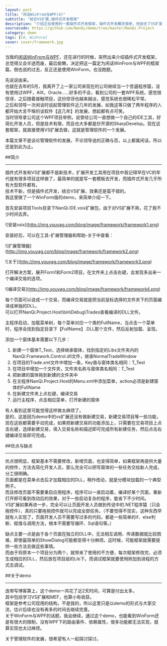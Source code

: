 ```yaml
---
layout: post
title: "闲话WinFrom与WPF(4)"
subtitle: "结合VS扩展,插件式开发框架"
description: "介绍正在使用的一套插件式开发框架，插件式开发概念很老，但结合了VS扩展功能显得别具一格。"
sourcecode: https://github.com/NanQi/demo/tree/master/NanQi.Project
category: demo
tags: [C#, WinForm]
cover: cover/framework.jpg
---
```


当我的[闲话WinFrom与WPF](http://www.cnblogs.com/nanqi/archive/2012/06/16/2551871.html)，还在进行的时候，突然出来介绍插件式开发框架，总觉得又会半途而废，最后偷懒，决定把这一篇定为闲话WinFrom与WPF的框架篇，倒也说的过去，反正还是使用WinForm，也没跑题。

先说说由来。  
也就在去年的5月，我离开了上一家公司来现在的公司继续当一个苦逼程序猿，没有使用过WPF，AIX，Oracle……好多的不会，看到公司的一套WPF系统，感觉很惊讶，之后随着接触项目，这份惊讶也越来越淡，感觉系统也很稀松平常。  
之后和领导一次闲谈时说起管理软件近几年的发展，如我这等只做了两年程序的人都开始大言不惭的谈软件【这几年】的发展，想起都有点可笑。  
当时领导拿公司这个WPF项目举例，说曾经公司一直想做一个自己的IDE工具，好简化开发人员，但是技术有限，而且也大多都是抄开源的SharpDevelop。现在这套框架，就直接使用VS扩展去做，这就是管理软件的一个发展。  

本篇文章不是谈论管理软件的发展，不论领导说的正确与否，以上都属闲话，所以还是到此为止。

##简介

---

插件式开发和VS扩展都不是新技术，扩展开发工具用在项目中我记得早在VC的年代就有很多项目这样做了，最简单的就是写一套模板去开发，而插件式开发几乎所有大型软件都有。  
技术不新，但是插件式开发，结合VS扩展，效果还是蛮不错的。  
我这里做了一个WinForm版的demo，来简单介绍一下。

首先安装项目Tools目录下NanQi.IDE.vsix扩展包，由于对VS扩展不熟，花了我不少时间去弄。  

![安装vsix]\(http://img.youyag.com/blog/image/framework/framework1.png)

安装好后，可以在工具-扩展管理器和帮助-关于中查看：  

![扩展管理器]\(http://img.youyag.com/blog/image/framework/framework2.png)

![关于]\(http://img.youyag.com/blog/image/framework/framework3.png)

打开解决方案，展开Form1和Form2项目，在文件夹上点击右键，会发现多出来一个编译交易的选项。

![编译交易]\(http://img.youyag.com/blog/image/framework/framework4.png)

每个页面可以说成一个交易，而编译交易就是把当前鼠标选择的文件夹下的页面编译成单独的DLL。  
可以打开NanQi.Project.Host\bin\Debug\Trades查看编译的DLL文件。  

主程序启动，加载菜单树，每个菜单对应一个类的FullName，当点击一个菜单时，程序会找到指定目录下【FullName】.DLL那个文件，然后反射加载、呈现。  

添加一个窗体基本需要以下几步：  

1. 新建一个窗体T\_Test，选择继承窗体，找到指定的Libs文件夹内的NanQi.Framework.Control.dll文件，继承NormalTradeWindow
2. 在项目的Trade.xml文件中增加一条，Key值与窗体类名相同：T\_Test
3. 在项目中增加一个文件夹，文件夹名称与窗体类名相同：T\_Test
4. 把新建的窗体拖到新建的文件夹中
5. 在主程序NanQi.Project.Host的Menu.xml中添加菜单，action必须是新建窗体的FullName
6. 在新建文件夹上点右键，编译交易
7. 运行主程序，点击相应菜单，打开新建的窗体

有人看到这里可能觉得这样做太麻烦了。  
是的，这是因为demo中的vs扩展还没有做新建交易，新建交易项目等一些功能，现在这些都需要手动完成，如果把新建交易的功能添加上，只需要在交易项目上点击右键，选择新建交易，填入交易名称和描述即可完成所有新建任务，然后点击右键编译交易即可完成。  

##优点与缺点

---

优点很明显，框架基本不需要修改，新增页面，也变得简单，如果框架再提供大量的控件，方法去简化开发人员，那么完全可以把写窗体的一些任务交给新人完成，分工很明确。  
页面都是在菜单点击后才加载相应的DLL，稍作改动，就是分模块加载的一个典型例子。  
而且修改页面不需要重启应用程序，程序可以一直启动着，编译好某个页面，重新打开即可看到改动后的效果，对于一些启动复杂的程序，能省下不少时间。  
VS扩展如果再进一步，完全可以让页面开发人员做到传说中的.NET程序猿（只会拖控件），真的只要拖拖控件就可以完成全部任务。（不要觉得不现实，这种东西早就有人实现了，页面开发人员不需要写过多的代码，都是一些简单的if、else判断、赋值与调用方法，根本不需要写循环、Sql语句等。）  

缺点主要一点是由于各个页面在独立的DLL中，无法相互调用、传递数据就比较困难，即使最简单的ShowDialog可能都变得十分麻烦。这时候，可能框架就需要提供一些方法去做这些事情。  
而由于将原本一个项目分为两个，就带来了使用的不方便，每次框架修改完，必须生成相应的DLL，然后放在项目层的Lib下。而调试框架就要使用附加到进程的方式去调试。

##关于demo

---

连带写博客算上，这个demo一共花了近2天时间，可算是付出太多。  
其中包括学习VS扩展和MEF，也算小有收获。  
框架是参考公司现用的结构，不是我的，所以这里只是以demo的形式与大家交流，估计后续也没有再多的时间去继续完善。  
关于WinForm与WPF的话题，我会继续，通过这个demo，也能看到WinForm还是有很大的限制，没有WPF下的路由事件、依赖属性，很多功能都无法实现，就算实现也太过麻烦。  

关于管理软件的发展，很希望有人一起探讨探讨。  
